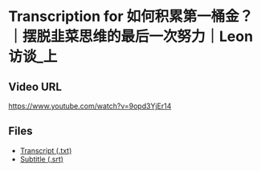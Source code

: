 # Transcription for 如何积累第一桶金？｜摆脱韭菜思维的最后一次努力｜Leon访谈_上
## Video URL
https://www.youtube.com/watch?v=9opd3YjEr14
 
## Files
- [Transcript (.txt)](./transcript.txt)
- [Subtitle (.srt)](./transcript.srt)
